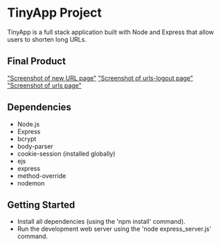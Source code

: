 
# TinyApp Project

TinyApp is a full stack application built with Node and Express that allow users to shorten long URLs.

## Final Product
["Screenshot of new URL page"](https://github.com/79manuel/tinyApp/blob/master/docs/new-page.png?raw=true)
["Screenshot of urls-logout page"](https://github.com/79manuel/tinyApp/blob/master/docs/urls-logout-page.png)
["Screenshot of urls page"](https://github.com/79manuel/tinyApp/blob/master/docs/urls-page.png)

## Dependencies

- Node.js
- Express
- bcrypt
- body-parser
- cookie-session (installed globally)
- ejs
- express
- method-override
- nodemon

## Getting Started

- Install all dependencies (using the 'npm install' command).
- Run the development web server using the 'node express_server.js' command.